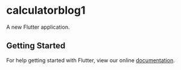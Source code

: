 # calculatorblog1

A new Flutter application.

## Getting Started

For help getting started with Flutter, view our online
[documentation](https://flutter.io/).
